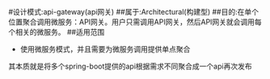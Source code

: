 #设计模式:api-gateway(api网关)
##属于:Architectural(构建型)
##目的:在单个位置聚合调用微服务：API网关。用户只需调用API网关，然后API网关就会调用每个相关的微服务。
##适用范围
- 使用微服务模式，并且需要为微服务调用提供单点聚合

其本质就是将多个spring-boot提供的api根据需求不同聚合成一个api再次发布